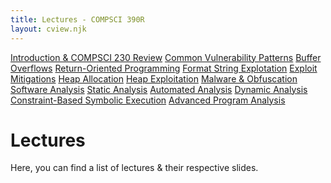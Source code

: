 ```yaml
---
title: Lectures - COMPSCI 390R
layout: cview.njk
---
```


<div class="container">
    <div class="sidebar">
        <a class="opt_button" type="lectures" id="review" href="#">Introduction & COMPSCI 230 Review</a>
        <a class="opt_button" type="lectures" id="vuln_patt" href="#">Common Vulnerability Patterns</a>
        <a class="opt_button" type="lectures" id="buff_oflw" href="#">Buffer Overflows</a>
        <a class="opt_button" type="lectures" id="rop" href="#">Return-Oriented Programming</a>
        <a class="opt_button" type="lectures" id="fmt_str" href="#">Format String Explotation</a>
        <a class="opt_button" type="lectures" id="mitigations" href="#">Exploit Mitigations</a>
        <a class="opt_button" type="lectures" id="heap_alloc" href="#">Heap Allocation</a>
        <a class="opt_button" type="lectures" id="heap_vuln" href="#">Heap Exploitation</a>
        <a class="opt_button" type="lectures" id="malware" href="#">Malware & Obfuscation</a>
        <a class="opt_button" type="lectures" id="sw_analysis" href="#">Software Analysis</a>
        <a class="opt_button" type="lectures" id="static_analysis" href="#">Static Analysis</a>
        <a class="opt_button" type="lectures" id="auto_analysis" href="#">Automated Analysis</a>
        <a class="opt_button" type="lectures" id="dyn_analysis" href="#">Dynamic Analysis</a>
        <a class="opt_button" type="lectures" id="cb_symb_exec" href="#">Constraint-Based Symbolic Execution</a>
        <a class="opt_button" type="lectures" id="adv_analysis" href="#">Advanced Program Analysis</a>
    </div>
    <div class="content">
        <h1>Lectures</h1>
        <p>Here, you can find a list of lectures & their respective slides.</p>
    </div>
</div>
